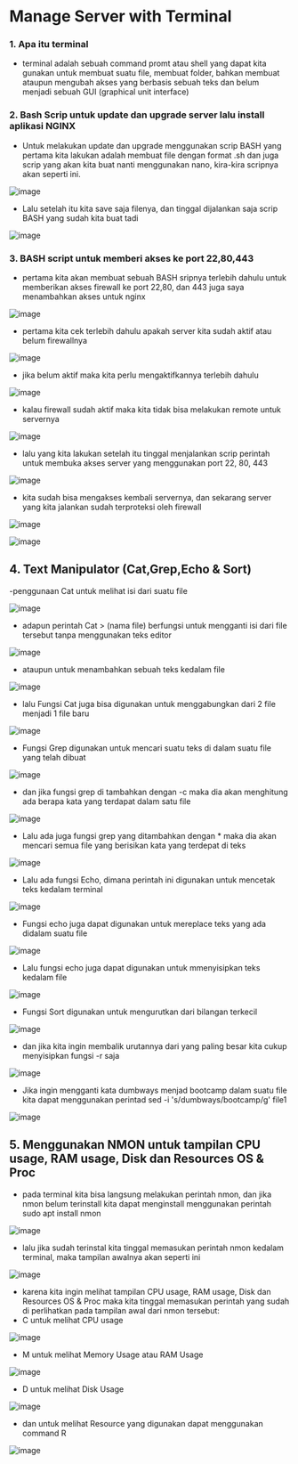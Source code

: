 # Manage Server with Terminal

### 1. Apa itu terminal
- terminal adalah sebuah command promt atau shell yang dapat kita gunakan untuk membuat suatu file, membuat folder, bahkan membuat ataupun mengubah akses yang berbasis sebuah teks dan belum menjadi sebuah GUI (graphical unit interface)

### 2. Bash Scrip untuk update dan upgrade server lalu install aplikasi NGINX
- Untuk melakukan update dan upgrade menggunakan scrip BASH yang pertama kita lakukan adalah membuat file dengan format .sh dan juga scrip yang akan kita buat nanti menggunakan nano, kira-kira scripnya akan seperti ini.

![image](https://user-images.githubusercontent.com/68781074/212679596-f295086d-2284-43e4-a263-28d764d1538a.png)

- Lalu setelah itu kita save saja filenya, dan tinggal dijalankan saja scrip BASH yang sudah kita buat tadi

![image](https://user-images.githubusercontent.com/68781074/212679804-0d18a8e5-8416-40bf-8a56-917f7e24ab5b.png)

### 3.  BASH script untuk memberi akses ke port 22,80,443
- pertama kita akan membuat sebuah BASH sripnya terlebih dahulu untuk memberikan akses firewall ke port 22,80, dan 443 juga saya menambahkan akses untuk nginx

![image](https://user-images.githubusercontent.com/68781074/212647194-02de8260-562d-429f-a76f-dff6d93370ee.png)

- pertama kita cek terlebih dahulu apakah server kita sudah aktif atau belum firewallnya

![image](https://user-images.githubusercontent.com/68781074/212645503-21aaab4c-07ad-46fc-8d87-776d0350aa3b.png)

- jika belum aktif maka kita perlu mengaktifkannya terlebih dahulu

![image](https://user-images.githubusercontent.com/68781074/212647785-98017f5d-81be-4c2d-ad2f-4901a08769c5.png)

- kalau firewall sudah aktif maka kita tidak bisa melakukan remote untuk servernya

![image](https://user-images.githubusercontent.com/68781074/212647713-7ad58506-5912-4510-8e8b-36b8528fe38b.png)

- lalu yang kita lakukan setelah itu tinggal menjalankan scrip perintah untuk membuka akses server yang menggunakan port 22, 80, 443

![image](https://user-images.githubusercontent.com/68781074/212648047-7691c002-21e4-4153-9168-4015129aeb10.png)

- kita sudah bisa mengakses kembali servernya, dan sekarang server yang kita jalankan sudah terproteksi oleh firewall

![image](https://user-images.githubusercontent.com/68781074/212648302-5527fe7f-6c1d-47df-bf16-cd1a0ae10a74.png)

![image](https://user-images.githubusercontent.com/68781074/212648550-4f37dd89-bfc1-4300-8656-0725ac75ec84.png)

## 4. Text Manipulator (Cat,Grep,Echo & Sort)

-penggunaan Cat untuk melihat isi dari suatu file

![image](https://user-images.githubusercontent.com/68781074/212680384-6a876006-f0c2-4edd-8ab1-520031cd9fe4.png)

- adapun perintah Cat > (nama file) berfungsi untuk mengganti isi dari file tersebut tanpa menggunakan teks editor

![image](https://user-images.githubusercontent.com/68781074/212681138-9301404a-7d21-4547-868e-1fa280d3a0f4.png)

- ataupun untuk menambahkan sebuah teks kedalam file

![image](https://user-images.githubusercontent.com/68781074/212681361-3ea3fdb0-fcdc-406f-952d-b8353b34a3f4.png)

- lalu Fungsi Cat juga bisa digunakan untuk menggabungkan dari 2 file menjadi 1 file baru

![image](https://user-images.githubusercontent.com/68781074/212681504-ebdc6d98-8701-4021-b36f-e7306921bed8.png)

- Fungsi Grep digunakan untuk mencari suatu teks di dalam suatu file yang telah dibuat

![image](https://user-images.githubusercontent.com/68781074/212682138-81094561-d865-4e33-bfaa-f5a8e3d71030.png)

- dan jika fungsi grep di tambahkan dengan -c maka dia akan menghitung ada berapa kata yang terdapat dalam satu file

![image](https://user-images.githubusercontent.com/68781074/212682342-511e2537-7afc-4469-8f9b-6ea1b9f91e7f.png)

-  Lalu ada juga fungsi grep yang ditambahkan dengan * maka dia akan mencari semua file yang berisikan kata yang terdepat di teks

![image](https://user-images.githubusercontent.com/68781074/212682726-e3032ccf-d655-4c0f-a5b7-629c0d8cfe35.png)

- Lalu ada fungsi Echo, dimana perintah ini digunakan untuk mencetak teks kedalam terminal

![image](https://user-images.githubusercontent.com/68781074/212683323-38b8fb56-77ba-4872-ab0e-82c484f3da26.png)

- Fungsi echo juga dapat digunakan untuk mereplace teks yang ada didalam suatu file

![image](https://user-images.githubusercontent.com/68781074/212683789-5dcf14fd-74eb-4e57-a753-e54da9c87224.png)

- Lalu fungsi echo juga dapat digunakan untuk mmenyisipkan teks kedalam file

![image](https://user-images.githubusercontent.com/68781074/212684092-d8ca8782-e201-40a8-b3ca-4e7a18046f6d.png)

- Fungsi Sort digunakan untuk mengurutkan dari bilangan terkecil

![image](https://user-images.githubusercontent.com/68781074/212684609-5db53837-a9f9-4722-86ea-2e3cb3e5a27f.png)

- dan jika kita ingin membalik urutannya dari yang paling besar kita cukup menyisipkan fungsi -r saja

![image](https://user-images.githubusercontent.com/68781074/212684698-2dd21dca-37fd-441d-b4cb-7639ecbc24d2.png)


- Jika ingin mengganti kata dumbways menjad bootcamp dalam suatu file kita dapat menggunakan perintad sed -i 's/dumbways/bootcamp/g' file1

![image](https://user-images.githubusercontent.com/68781074/212685401-4b8fa926-a515-4de1-97d9-55c254f8aaf0.png)

## 5. Menggunakan NMON untuk tampilan CPU usage, RAM usage, Disk dan Resources OS & Proc

- pada terminal kita bisa langsung melakukan perintah nmon, dan jika nmon belum terinstall kita dapat menginstall menggunakan perintah sudo apt install nmon

![image](https://user-images.githubusercontent.com/68781074/212687091-d657d739-6c35-461a-9430-8b5b8eb4ff01.png)

- lalu jika sudah terinstal kita tinggal memasukan perintah nmon kedalam terminal, maka tampilan awalnya akan seperti ini

![image](https://user-images.githubusercontent.com/68781074/212687193-4c06d985-fea8-48a1-bf6c-7b89f7ddb357.png)

- karena kita ingin melihat tampilan CPU usage, RAM usage, Disk dan Resources OS & Proc maka kita tinggal memasukan perintah yang sudah di perlihatkan pada tampilan awal dari nmon tersebut:
- C untuk melihat CPU usage

![image](https://user-images.githubusercontent.com/68781074/212688199-5d09703c-bc63-4748-8efc-e18a700ba6c3.png)

- M untuk melihat Memory Usage atau RAM Usage

![image](https://user-images.githubusercontent.com/68781074/212688329-54ea4b3e-ff45-4298-a27b-05fae7b6f868.png)

- D untuk melihat Disk Usage

![image](https://user-images.githubusercontent.com/68781074/212688454-a08f3fcb-80da-4c23-9f9c-0224e8401a69.png)

- dan untuk melihat Resource yang digunakan dapat menggunakan command R

![image](https://user-images.githubusercontent.com/68781074/212688602-9171bfc4-5c5d-4cca-982c-b93a50dde725.png)
